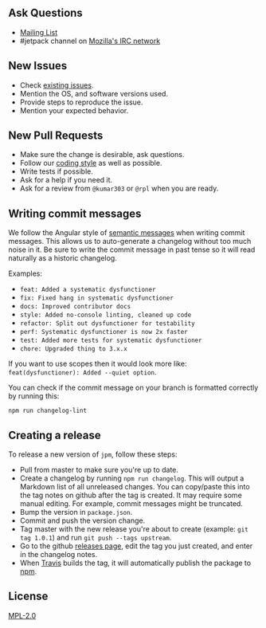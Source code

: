## Ask Questions

* [Mailing List](https://wiki.mozilla.org/Labs/Jetpack#Mailing_list)
* #jetpack channel on [Mozilla's IRC network](http://irc.mozilla.org/)

## New Issues

* Check [existing issues](https://github.com/mozilla-jetpack/jpm/issues).
* Mention the OS, and software versions used.
* Provide steps to reproduce the issue.
* Mention your expected behavior.

## New Pull Requests

* Make sure the change is desirable, ask questions.
* Follow our [coding style](https://github.com/mozilla/addon-sdk/wiki/Coding-style-guide)
as well as possible.
* Write tests if possible.
* Ask for a help if you need it.
* Ask for a review from `@kumar303` or `@rpl` when you are ready.

## Writing commit messages

We follow the Angular style of
[semantic messages](https://github.com/angular/angular.js/blob/master/CONTRIBUTING.md#commit)
when writing commit messages.
This allows us to auto-generate a changelog without too much noise in it.
Be sure to write the commit message in past tense so it will read
naturally as a historic changelog.

Examples:
* `feat: Added a systematic dysfunctioner`
* `fix: Fixed hang in systematic dysfunctioner`
* `docs: Improved contributor docs`
* `style: Added no-console linting, cleaned up code`
* `refactor: Split out dysfunctioner for testability`
* `perf: Systematic dysfunctioner is now 2x faster`
* `test: Added more tests for systematic dysfunctioner`
* `chore: Upgraded thing to 3.x.x`

If you want to use scopes then it would look more like:
`feat(dysfunctioner): Added --quiet option`.

You can check if the commit message on your branch is formatted correctly
by running this:

    npm run changelog-lint

## Creating a release

To release a new version of `jpm`, follow these steps:

* Pull from master to make sure you're up to date.
* Create a changelog by running `npm run changelog`.
  This will output a Markdown list of all unreleased changes.
  You can copy/paste this into the tag notes on github after the tag is created.
  It may require some manual editing. For example, commit messages might be
  truncated.
* Bump the version in `package.json`.
* Commit and push the version change.
* Tag master with the new release you're about to create
  (example: `git tag 1.0.1`) and run `git push --tags upstream`.
* Go to the github
  [releases page](https://github.com/mozilla/jpm/releases),
  edit the tag you just created, and enter in the changelog notes.
* When [Travis](https://travis-ci.org/) builds the tag,
  it will automatically publish the package to
  [npm](https://www.npmjs.com/package/jpm).

## License

[MPL-2.0](https://mozilla.org/MPL/2.0/)

